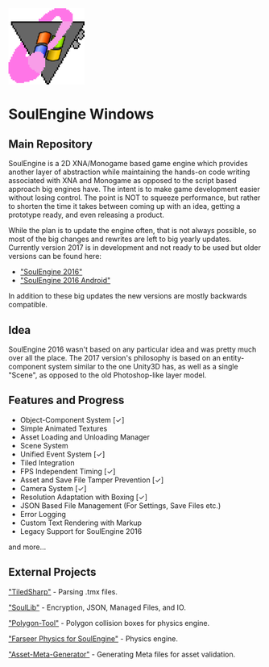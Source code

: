 <img src="windowslogo.png" width=30%>

# SoulEngine Windows
## Main Repository

SoulEngine is a 2D XNA/Monogame based game engine which provides another layer of abstraction while maintaining the hands-on code writing associated with XNA and Monogame as opposed to the script based approach big engines have. The intent is to make game development easier without losing control. The point is NOT to squeeze performance, but rather to shorten the time it takes between coming up with an idea, getting a prototype ready, and even releasing a product.

While the plan is to update the engine often, that is not always possible, so most of the big changes and rewrites are left to big yearly updates. Currently version 2017 is in development and not ready to be used but older versions can be found here:

* ["SoulEngine 2016"](https://github.com/Cryru/SoulEngine-2016)
* ["SoulEngine 2016 Android"](https://github.com/Cryru/SoulEngine-2016-Android)

In addition to these big updates the new versions are mostly backwards compatible.

## Idea

SoulEngine 2016 wasn't based on any particular idea and was pretty much over all the place. The 2017 version's philosophy is based on an entity-component system similar to the one Unity3D has, as well as a single "Scene", as opposed to the old Photoshop-like layer model.

## Features and Progress

- Object-Component System [&#10003;]
- Simple Animated Textures
- Asset Loading and Unloading Manager
- Scene System
- Unified Event System [&#10003;]
- Tiled Integration
- FPS Independent Timing [&#10003;]
- Asset and Save File Tamper Prevention [&#10003;]
- Camera System [&#10003;]
- Resolution Adaptation with Boxing [&#10003;]
- JSON Based File Management (For Settings, Save Files etc.)
- Error Logging
- Custom Text Rendering with Markup
- Legacy Support for SoulEngine 2016

and more...


## External Projects

["TiledSharp"](https://github.com/marshallward/TiledSharp) - Parsing .tmx files.

["SoulLib"](https://github.com/Cryru/SoulLib) - Encryption, JSON, Managed Files, and IO.

["Polygon-Tool"](https://github.com/Cryru/SE-Polygon-Tool) - Polygon collision boxes for physics engine.

["Farseer Physics for SoulEngine"](https://github.com/Cryru/SoulEngine-Farseer) - Physics engine.

["Asset-Meta-Generator"](https://github.com/Cryru/SE-Asset-Meta-Generator) - Generating Meta files for asset validation.
